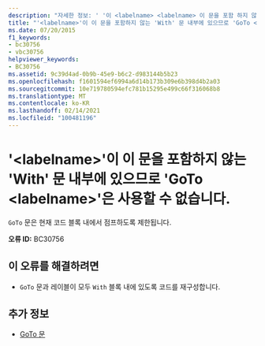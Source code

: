 ```yaml
---
description: "자세한 정보: ' '이 <labelname> <labelname> 이 문을 포함 하지 않는 ' With ' 문 내부에 있으므로 ' GoTo '는 사용할 수 없습니다."
title: "'<labelname>'이 이 문을 포함하지 않는 'With' 문 내부에 있으므로 'GoTo <labelname>'은 사용할 수 없습니다."
ms.date: 07/20/2015
f1_keywords:
- bc30756
- vbc30756
helpviewer_keywords:
- BC30756
ms.assetid: 9c39d4ad-0b9b-45e9-b6c2-d983144b5b23
ms.openlocfilehash: f1601594ef6994a6d14b173b309e6b398d4b2a03
ms.sourcegitcommit: 10e719780594efc781b15295e499c66f316068b8
ms.translationtype: MT
ms.contentlocale: ko-KR
ms.lasthandoff: 02/14/2021
ms.locfileid: "100481196"
---
```

# <a name="goto-labelname-is-not-valid-because-labelname-is-inside-a-with-statement-that-does-not-contain-this-statement"></a>'\<labelname>'이 이 문을 포함하지 않는 'With' 문 내부에 있으므로 'GoTo \<labelname>'은 사용할 수 없습니다.

`GoTo` 문은 현재 코드 블록 내에서 점프하도록 제한됩니다.  
  
 **오류 ID:** BC30756  
  
## <a name="to-correct-this-error"></a>이 오류를 해결하려면  
  
- `GoTo` 문과 레이블이 모두 `With` 블록 내에 있도록 코드를 재구성합니다.  
  
## <a name="see-also"></a>추가 정보

- [GoTo 문](../language-reference/statements/goto-statement.md)
